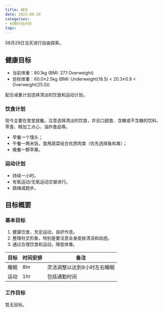 ```yaml
---
title: 娱乐
date: 2023-08-29
categories:
- 长期行动计划
tags:
---
```


08月29日当天进行自由探索。

## 健康目标

- 当前体重：80.1kg (BMI: 27.1 Overweight)
- 目标体重：60.0±2.5kg (BMI: Underweight(18.5) < 20.3±0.9 < Overweight(25.0))

配合减重计划选择清淡的饮食和运动计划。

### 饮食计划

现今主要在食堂就餐。注意选择清淡的饮食，并忌口甜食、含糖或不含糖的饮料、零食、精加工点心、油炸食品等。

- 早餐一个馒头；
- 午餐一两米饭，食用蔬菜结合优质肉类（优先选择鱼和禽）；
- 晚餐一颗苹果。

### 运动计划

- 持续一小时。
- 有氧运动/无氧运动交替进行。
- 跳绳或跑步。

## 目标概要

### 基本目标

1. 健康饮食，充足运动，良好作息。
2. 整理社交形象，特别是要注意全身皮肤清洁和祛痘。
3. 通过合理饮食和运动，降低体重。

| 目标 | 时间安排 | 备注 |
| --- | --- | --- |
| 睡眠 | 8hr | 灵活调整以达到8小时左右睡眠 |
| 运动 | 1hr | 包括通勤时间 |

### 工作目标


暂无目标。
